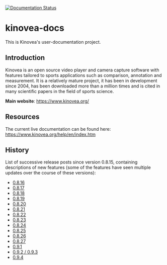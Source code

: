 [![Documentation Status](https://readthedocs.org/projects/kinovea/badge/?version=latest)](https://kinovea.readthedocs.io/en/latest/?badge=latest)

# kinovea-docs

This is Kinovea's user-documentation project.

Introduction
------------
Kinovea is an open source video player and camera capture software with features tailored to sports applications such as comparison, annotation and measurement. It is a relatively mature project, it has been in development since 2004, has been downloaded more than a million times and is cited in many scientific papers in the field of sports science. 

**Main website**: https://www.kinovea.org/

Resources
---------
The current live documentation can be found here: https://www.kinovea.org/help/en/index.htm

History
-------

List of successive release posts since version 0.8.15, containing descriptions of new features (some of the features have seen multiple updates over the course of these versions):
* [0.8.16](https://www.kinovea.org/en/forum/viewtopic.php?id=483)
* [0.8.17](https://www.kinovea.org/en/forum/viewtopic.php?id=598)
* [0.8.18](https://www.kinovea.org/en/forum/viewtopic.php?id=628)
* [0.8.19](https://www.kinovea.org/en/forum/viewtopic.php?id=638)
* [0.8.20](https://www.kinovea.org/en/forum/viewtopic.php?id=664)
* [0.8.21](https://www.kinovea.org/en/forum/viewtopic.php?id=700)
* [0.8.22](https://www.kinovea.org/en/forum/viewtopic.php?id=732)
* [0.8.23](https://www.kinovea.org/en/forum/viewtopic.php?id=745)
* [0.8.24](https://www.kinovea.org/en/forum/viewtopic.php?id=771)
* [0.8.25](https://www.kinovea.org/en/forum/viewtopic.php?id=816)
* [0.8.26](https://www.kinovea.org/en/forum/viewtopic.php?id=854)
* [0.8.27](https://www.kinovea.org/en/forum/viewtopic.php?id=886)
* [0.9.1](https://www.kinovea.org/en/forum/viewtopic.php?id=928)
* [0.9.2 / 0.9.3](https://www.kinovea.org/en/forum/viewtopic.php?id=953)
* [0.9.4](https://www.kinovea.org/en/forum/viewtopic.php?id=1011)
